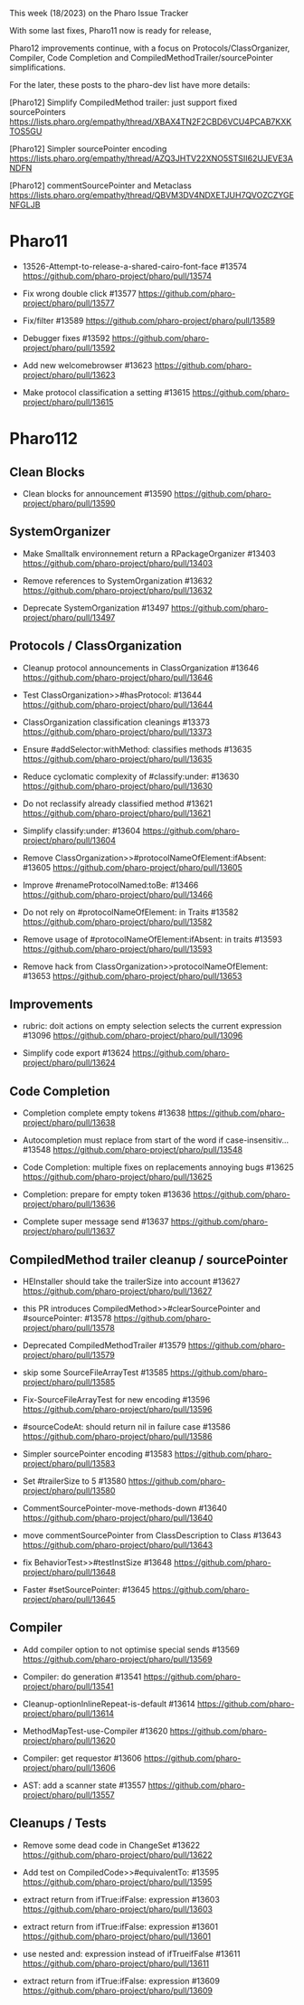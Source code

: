 This week (18/2023) on the Pharo Issue Tracker

With some last fixes, Pharo11 now is ready for release, 

Pharo12 improvements continue, with a focus on Protocols/ClassOrganizer, Compiler, Code Completion
and CompiledMethodTrailer/sourcePointer simplifications.

For the later, these posts to the pharo-dev list have more details:

[Pharo12] Simplify CompiledMethod trailer: just support fixed sourcePointers
	https://lists.pharo.org/empathy/thread/XBAX4TN2F2CBD6VCU4PCAB7KXKTOS5GU

[Pharo12] Simpler sourcePointer encoding
	https://lists.pharo.org/empathy/thread/AZQ3JHTV22XNO5STSII62UJEVE3ANDFN

[Pharo12] commentSourcePointer and Metaclass
	https://lists.pharo.org/empathy/thread/QBVM3DV4NDXETJUH7QVOZCZYGENFGLJB
	
	

# Pharo11

- 13526-Attempt-to-release-a-shared-cairo-font-face #13574
	https://github.com/pharo-project/pharo/pull/13574
	
- Fix wrong double click #13577
	https://github.com/pharo-project/pharo/pull/13577
	
- Fix/filter #13589
	https://github.com/pharo-project/pharo/pull/13589
	
- Debugger fixes #13592
	https://github.com/pharo-project/pharo/pull/13592
	
- Add new welcomebrowser #13623
	https://github.com/pharo-project/pharo/pull/13623
	
- Make protocol classification a setting #13615
	https://github.com/pharo-project/pharo/pull/13615



# Pharo112

## Clean Blocks

- Clean blocks for announcement #13590
	https://github.com/pharo-project/pharo/pull/13590


## SystemOrganizer

- Make Smalltalk environnement return a RPackageOrganizer #13403
	https://github.com/pharo-project/pharo/pull/13403

- Remove references to SystemOrganization #13632
	https://github.com/pharo-project/pharo/pull/13632

- Deprecate SystemOrganization #13497
	https://github.com/pharo-project/pharo/pull/13497


## Protocols / ClassOrganization

- Cleanup protocol announcements in ClassOrganization #13646
	https://github.com/pharo-project/pharo/pull/13646

- Test ClassOrganization>>#hasProtocol: #13644
	https://github.com/pharo-project/pharo/pull/13644

- ClassOrganization classification cleanings #13373
	https://github.com/pharo-project/pharo/pull/13373

- Ensure #addSelector:withMethod: classifies methods #13635
	https://github.com/pharo-project/pharo/pull/13635

- Reduce cyclomatic complexity of #classify:under: #13630
	https://github.com/pharo-project/pharo/pull/13630

- Do not reclassify already classified method #13621
	https://github.com/pharo-project/pharo/pull/13621

- Simplify classify:under: #13604
	https://github.com/pharo-project/pharo/pull/13604

- Remove ClassOrganization>>#protocolNameOfElement:ifAbsent: #13605
	https://github.com/pharo-project/pharo/pull/13605

- Improve #renameProtocolNamed:toBe: #13466
	https://github.com/pharo-project/pharo/pull/13466
	
- Do not rely on #protocolNameOfElement: in Traits #13582
	https://github.com/pharo-project/pharo/pull/13582
	
- Remove usage of #protocolNameOfElement:ifAbsent: in traits #13593
	https://github.com/pharo-project/pharo/pull/13593
	
- Remove hack from ClassOrganization>>protocolNameOfElement: #13653
	https://github.com/pharo-project/pharo/pull/13653
	

## Improvements

- rubric: doit actions on empty selection selects the current expression #13096
	https://github.com/pharo-project/pharo/pull/13096
	
- Simplify code export #13624
	https://github.com/pharo-project/pharo/pull/13624
	
	
## Code Completion

- Completion complete empty tokens #13638
	https://github.com/pharo-project/pharo/pull/13638

- Autocompletion must replace from start of the word if case-insensitiv… #13548
	https://github.com/pharo-project/pharo/pull/13548
	
- Code Completion: multiple fixes on replacements annoying bugs #13625
	https://github.com/pharo-project/pharo/pull/13625
	
- Completion: prepare for empty token #13636
	https://github.com/pharo-project/pharo/pull/13636
	
- Complete super message send #13637
	https://github.com/pharo-project/pharo/pull/13637
	
## CompiledMethod trailer cleanup / sourcePointer

- HEInstaller should take the trailerSize into account #13627
	https://github.com/pharo-project/pharo/pull/13627

- this PR introduces CompiledMethod>>#clearSourcePointer and #sourcePointer: #13578
	https://github.com/pharo-project/pharo/pull/13578

- Deprecated CompiledMethodTrailer #13579
	https://github.com/pharo-project/pharo/pull/13579
	
- skip some SourceFileArrayTest #13585
	https://github.com/pharo-project/pharo/pull/13585
	
- Fix-SourceFileArrayTest for new encoding #13596
	https://github.com/pharo-project/pharo/pull/13596

- #sourceCodeAt: should return nil in failure case #13586
	https://github.com/pharo-project/pharo/pull/13586
	
- Simpler sourcePointer encoding #13583
	https://github.com/pharo-project/pharo/pull/13583
	
- Set #trailerSize to 5 #13580
	https://github.com/pharo-project/pharo/pull/13580

- CommentSourcePointer-move-methods-down #13640
	https://github.com/pharo-project/pharo/pull/13640
	
- move commentSourcePointer from ClassDescription to Class #13643
	https://github.com/pharo-project/pharo/pull/13643
	
- fix BehaviorTest>>#testInstSize #13648
	https://github.com/pharo-project/pharo/pull/13648
	
- Faster #setSourcePointer: #13645
	https://github.com/pharo-project/pharo/pull/13645
	
	
## Compiler

- Add compiler option to not optimise special sends #13569
	https://github.com/pharo-project/pharo/pull/13569
	
- Compiler: do generation #13541
	https://github.com/pharo-project/pharo/pull/13541
	
- Cleanup-optionInlineRepeat-is-default #13614
	https://github.com/pharo-project/pharo/pull/13614
	
- MethodMapTest-use-Compiler #13620
	https://github.com/pharo-project/pharo/pull/13620
	
- Compiler: get requestor #13606
	https://github.com/pharo-project/pharo/pull/13606
	
- AST: add a scanner state #13557
	https://github.com/pharo-project/pharo/pull/13557
	
	
	
## Cleanups / Tests

- Remove some dead code in ChangeSet #13622
	https://github.com/pharo-project/pharo/pull/13622

- Add test on CompiledCode>>#equivalentTo: #13595
	https://github.com/pharo-project/pharo/pull/13595
	
- extract return from ifTrue:ifFalse: expression #13603
	https://github.com/pharo-project/pharo/pull/13603
	
- extract return from ifTrue:ifFalse: expression #13601
	https://github.com/pharo-project/pharo/pull/13601
	
- use nested and: expression instead of ifTrueifFalse #13611
	https://github.com/pharo-project/pharo/pull/13611
	
- extract return from ifTrue:ifFalse: expression #13609
	https://github.com/pharo-project/pharo/pull/13609
	